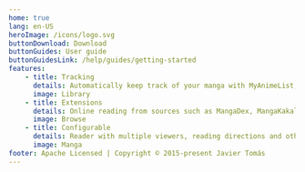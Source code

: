 ```yaml
---
home: true
lang: en-US
heroImage: /icons/logo.svg
buttonDownload: Download
buttonGuides: User guide
buttonGuidesLink: /help/guides/getting-started
features:
    - title: Tracking
      details: Automatically keep track of your manga with MyAnimeList, AniList, Kitsu and Shikimori.
      image: Library
    - title: Extensions
      details: Online reading from sources such as MangaDex, MangaKakalot and hundreds more.
      image: Browse
    - title: Configurable
      details: Reader with multiple viewers, reading directions and other settings.
      image: Manga
footer: Apache Licensed | Copyright © 2015-present Javier Tomás
---
```

